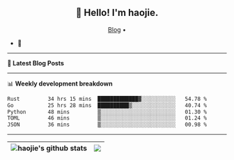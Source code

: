 <h2 align="center">👋 Hello! I'm haojie.</h2>
<p align="center">
  <a href="https://aoyouer.com">Blog</a> •
</p>


- 🔭 


-------

**📝 Latest Blog Posts**


-------

📊 **Weekly development breakdown**
<!--START_SECTION:waka-->

```txt
Rust         34 hrs 15 mins  █████████████▓░░░░░░░░░░░   54.78 %
Go           25 hrs 28 mins  ██████████▒░░░░░░░░░░░░░░   40.74 %
Python       48 mins         ▒░░░░░░░░░░░░░░░░░░░░░░░░   01.30 %
TOML         46 mins         ▒░░░░░░░░░░░░░░░░░░░░░░░░   01.24 %
JSON         36 mins         ▒░░░░░░░░░░░░░░░░░░░░░░░░   00.98 %
```

<!--END_SECTION:waka-->

-------



| <img align="center" src="https://github-readme-stats.vercel.app/api?username=haojie06&show_icons=true&theme=graywhite&show_icons=true&count_private=true&include_all_commits=true&hide_border=true" alt="haojie's github stats" /> | <img align="center" src="https://github-readme-stats.vercel.app/api/top-langs/?username=haojie06&layout=compact&theme=graywhite&hide_border=true&hide=css,html" /> |
| ------------- | ------------- |


